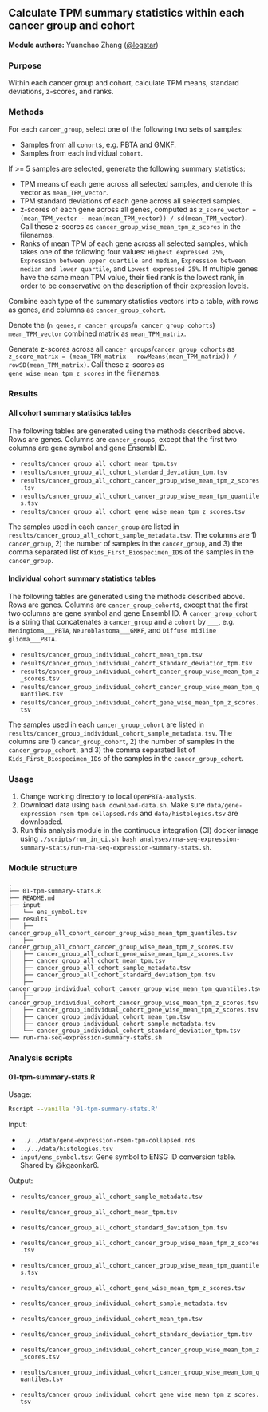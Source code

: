 ## Calculate TPM summary statistics within each cancer group and cohort

**Module authors:** Yuanchao Zhang ([@logstar](https://github.com/logstar))

### Purpose

Within each cancer group and cohort, calculate TPM means, standard deviations, z-scores, and ranks.

### Methods

For each `cancer_group`, select one of the following two sets of samples:

- Samples from all `cohort`s, e.g. PBTA and GMKF.
- Samples from each individual `cohort`.

If >= 5 samples are selected, generate the following summary statistics:

- TPM means of each gene across all selected samples, and denote this vector as `mean_TPM_vector`.
- TPM standard deviations of each gene across all selected samples.
- z-scores of each gene across all genes, computed as `z_score_vector = (mean_TPM_vector - mean(mean_TPM_vector)) / sd(mean_TPM_vector)`. Call these z-scores as `cancer_group_wise_mean_tpm_z_scores` in the filenames.
- Ranks of mean TPM of each gene across all selected samples, which takes one of the following four values: `Highest expressed 25%`, `Expression between upper quartile and median`, `Expression between median and lower quartile`, and `Lowest expressed 25%`. If multiple genes have the same mean TPM value, their tied rank is the lowest rank, in order to be conservative on the description of their expression levels.

Combine each type of the summary statistics vectors into a table, with rows as genes, and columns as `cancer_group_cohort`.

Denote the (`n_genes`, `n_cancer_groups`/`n_cancer_group_cohorts`) `mean_TPM_vector` combined matrix as `mean_TPM_matrix`.

Generate z-scores across all `cancer_groups`/`cancer_group_cohorts` as `z_score_matrix = (mean_TPM_matrix - rowMeans(mean_TPM_matrix)) / rowSD(mean_TPM_matrix)`. Call these z-scores as `gene_wise_mean_tpm_z_scores` in the filenames.

### Results

#### All cohort summary statistics tables

The following tables are generated using the methods described above. Rows are genes. Columns are `cancer_group`s, except that the first two columns are gene symbol and gene Ensembl ID.

- `results/cancer_group_all_cohort_mean_tpm.tsv`
- `results/cancer_group_all_cohort_standard_deviation_tpm.tsv`
- `results/cancer_group_all_cohort_cancer_group_wise_mean_tpm_z_scores.tsv`
- `results/cancer_group_all_cohort_cancer_group_wise_mean_tpm_quantiles.tsv`
- `results/cancer_group_all_cohort_gene_wise_mean_tpm_z_scores.tsv`

The samples used in each `cancer_group` are listed in `results/cancer_group_all_cohort_sample_metadata.tsv`. The columns are 1) `cancer_group`, 2) the number of samples in the `cancer_group`, and 3) the comma separated list of `Kids_First_Biospecimen_ID`s of the samples in the `cancer_group`.

#### Individual cohort summary statistics tables

The following tables are generated using the methods described above. Rows are genes. Columns are `cancer_group_cohort`s, except that the first two columns are gene symbol and gene Ensembl ID. A `cancer_group_cohort` is a string that concatenates a `cancer_group` and a `cohort` by `___`, e.g. `Meningioma___PBTA`, `Neuroblastoma___GMKF`, and `Diffuse midline glioma___PBTA`.

- `results/cancer_group_individual_cohort_mean_tpm.tsv`
- `results/cancer_group_individual_cohort_standard_deviation_tpm.tsv`
- `results/cancer_group_individual_cohort_cancer_group_wise_mean_tpm_z_scores.tsv`
- `results/cancer_group_individual_cohort_cancer_group_wise_mean_tpm_quantiles.tsv`
- `results/cancer_group_individual_cohort_gene_wise_mean_tpm_z_scores.tsv`

The samples used in each `cancer_group_cohort` are listed in `results/cancer_group_individual_cohort_sample_metadata.tsv`. The columns are 1) `cancer_group_cohort`, 2) the number of samples in the `cancer_group_cohort`, and 3) the comma separated list of `Kids_First_Biospecimen_ID`s of the samples in the `cancer_group_cohort`.

### Usage

1. Change working directory to local `OpenPBTA-analysis`.
2. Download data using `bash download-data.sh`. Make sure `data/gene-expression-rsem-tpm-collapsed.rds` and `data/histologies.tsv` are downloaded.
3. Run this analysis module in the continuous integration (CI) docker image using `./scripts/run_in_ci.sh bash analyses/rna-seq-expression-summary-stats/run-rna-seq-expression-summary-stats.sh`.

### Module structure

```text
.
├── 01-tpm-summary-stats.R
├── README.md
├── input
│   └── ens_symbol.tsv
├── results
│   ├── cancer_group_all_cohort_cancer_group_wise_mean_tpm_quantiles.tsv
│   ├── cancer_group_all_cohort_cancer_group_wise_mean_tpm_z_scores.tsv
│   ├── cancer_group_all_cohort_gene_wise_mean_tpm_z_scores.tsv
│   ├── cancer_group_all_cohort_mean_tpm.tsv
│   ├── cancer_group_all_cohort_sample_metadata.tsv
│   ├── cancer_group_all_cohort_standard_deviation_tpm.tsv
│   ├── cancer_group_individual_cohort_cancer_group_wise_mean_tpm_quantiles.tsv
│   ├── cancer_group_individual_cohort_cancer_group_wise_mean_tpm_z_scores.tsv
│   ├── cancer_group_individual_cohort_gene_wise_mean_tpm_z_scores.tsv
│   ├── cancer_group_individual_cohort_mean_tpm.tsv
│   ├── cancer_group_individual_cohort_sample_metadata.tsv
│   └── cancer_group_individual_cohort_standard_deviation_tpm.tsv
└── run-rna-seq-expression-summary-stats.sh
```

### Analysis scripts

#### 01-tpm-summary-stats.R

Usage:

```bash
Rscript --vanilla '01-tpm-summary-stats.R'
```

Input:

- `../../data/gene-expression-rsem-tpm-collapsed.rds`
- `../../data/histologies.tsv`
- `input/ens_symbol.tsv`: Gene symbol to ENSG ID conversion table. Shared by @kgaonkar6.

Output:

- `results/cancer_group_all_cohort_sample_metadata.tsv`
- `results/cancer_group_all_cohort_mean_tpm.tsv`
- `results/cancer_group_all_cohort_standard_deviation_tpm.tsv`
- `results/cancer_group_all_cohort_cancer_group_wise_mean_tpm_z_scores.tsv`
- `results/cancer_group_all_cohort_cancer_group_wise_mean_tpm_quantiles.tsv`
- `results/cancer_group_all_cohort_gene_wise_mean_tpm_z_scores.tsv`

- `results/cancer_group_individual_cohort_sample_metadata.tsv`
- `results/cancer_group_individual_cohort_mean_tpm.tsv`
- `results/cancer_group_individual_cohort_standard_deviation_tpm.tsv`
- `results/cancer_group_individual_cohort_cancer_group_wise_mean_tpm_z_scores.tsv`
- `results/cancer_group_individual_cohort_cancer_group_wise_mean_tpm_quantiles.tsv`
- `results/cancer_group_individual_cohort_gene_wise_mean_tpm_z_scores.tsv`
